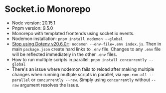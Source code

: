 <h1>Socket.io Monorepo</h1>
<ul>
    <li>Node version: 20.15.1</li>
    <li>Pnpm version: 9.5.0</li>
    <li>Monorepo with templated frontends using socket.io events.</li>
    <li>Nodemon installation: <code>pnpm install nodemon --global</code></li>
    <li><a href="https://medium.com/@tony.infisical/stop-using-dotenv-in-node-js-v20-6-0-8febf98f6314">Stop using Dotenv v20.6.0+</a>: <code>nodemon --env-file=.env index.js</code>. Then in main <code>package.json</code> create hard links to <code>.env</code> file. Changes to any <code>.env</code> file will be reflected immediately in the other <code>.env</code> files.</li>
    <li>How to run multiple scripts in parallel: <code>pnpm install concurrently --global</code></li>
    <li>There's an issue where nodemon fails to reload after making multiple changes when running multiple scripts in parallel, via <code>npm-run-all --parallel</code> or <code>concurrently --raw</code>. Simply using <code>concurrently</code> without <code>--raw</code> argument resolves the issue.</li>
</ul>